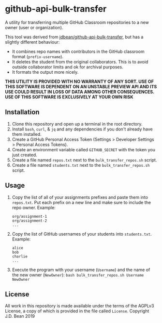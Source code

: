 # github-api-bulk-transfer

A utility for transferring multiple GitHub Classroom repositories to a new owner (user or organization).

This tool was derived from [jdbean/github-api-bulk-transfer](https://github.com/jdbean/github-api-bulk-transfer),
but has a slightly different behaviour:

- It combines repo names with contributors in the GitHub classroom format (`prefix-username`).
- It deletes the student from the original collaborators.
  This is to avoid outside collaborator limits and ok for archival purposes.
- It formats the output more nicely.

**THIS UTILITY IS PROVIDED WITH NO WARRANTY OF ANY SORT.
USE OF THIS SOFTWARE IS DEPENDENT ON AN UNSTABLE PREVIEW API AND ITS USE COULD RESULT IN LOSS OF DATA AMONG OTHER CONSEQUENCES.
USE OF THIS SOFTWARE IS EXCLUSIVELY AT YOUR OWN RISK**

## Installation

1. Clone this repository and open up a terminal in the root directory.
2. Install `bash`, `curl`, & `jq` and any dependencies if you don't already have them installed.
3. Create a GitHub Personal Access Token (Settings > Developer Settings > Personal Access Tokens).
4. Create an environment variable called `GITHUB_SECRET` with the token you just created.
5. Create a file named `repos.txt` next to the `bulk_transfer_repos.sh` script.
6. Create a file named `students.txt` next to the `bulk_transfer_repos.sh` script.

## Usage

1. Copy the list of all of your assignments prefixes and paste them into `repos.txt`.
   Put each prefix on a new line and make sure to include the repo owner.
   Example:

   ```
   org/assignment-1
   org/assignment-2
   ...
   ```

2. Copy the list of GitHub usernames of your students into `students.txt`.
   Example:

   ```
   alice
   bob
   charlie
   ...
   ```

3. Execute the program with your username (`Username`) and the name of the new owner (`NewOwner`):
   `bash bulk_transfer_repos.sh Username NewOwner`

## License

All work in this repository is made available under the terms of the AGPLv3 License, a copy of which is provided in the file called `License`. Copyright J.D. Bean 2019
